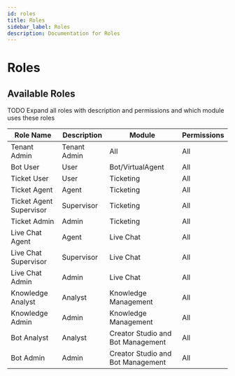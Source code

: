 ```yaml
---
id: roles
title: Roles
sidebar_label: Roles
description: Documentation for Roles
---
```


# Roles

## Available Roles

TODO Expand all roles with description and permissions and which module uses these roles

| Role Name | Description | Module | Permissions |
| --- | --- | --- | --- |
| Tenant Admin | Tenant Admin | All | All |
| Bot User | User | Bot/VirtualAgent | All |
| Ticket User | User | Ticketing | All |
| Ticket Agent | Agent | Ticketing | All |
| Ticket Agent Supervisor | Supervisor | Ticketing | All |
| Ticket Admin | Admin | Ticketing | All |
| Live Chat Agent | Agent | Live Chat | All |
| Live Chat Supervisor | Supervisor | Live Chat | All |
| Live Chat Admin | Admin | Live Chat | All |
| Knowledge Analyst | Analyst | Knowledge Management | All |
| Knowledge Admin | Admin | Knowledge Management | All |
| Bot Analyst | Analyst | Creator Studio and Bot Management | All |
| Bot Admin | Admin | Creator Studio and Bot Management | All |




